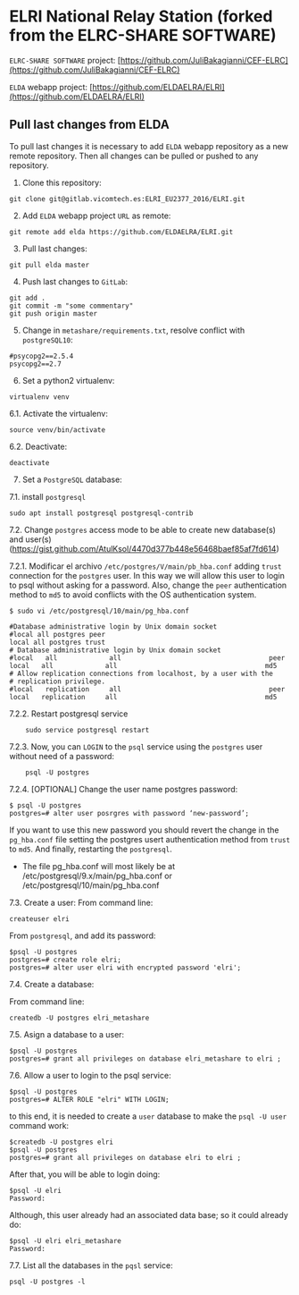 # ELRI National Relay Station (forked from the ELRC-SHARE SOFTWARE)

`ELRC-SHARE SOFTWARE` project: [https://github.com/JuliBakagianni/CEF-ELRC](https://github.com/JuliBakagianni/CEF-ELRC)

`ELDA` webapp project: [https://github.com/ELDAELRA/ELRI](https://github.com/ELDAELRA/ELRI)


## Pull last changes from ELDA

To pull last changes it is necessary to add `ELDA` webapp repository as a new remote repository. Then all changes can be pulled or pushed to any repository.

1. Clone this repository:
```
git clone git@gitlab.vicomtech.es:ELRI_EU2377_2016/ELRI.git
```

2. Add `ELDA` webapp project `URL` as remote:
```
git remote add elda https://github.com/ELDAELRA/ELRI.git
```

3. Pull last changes:
```
git pull elda master
```

4. Push last changes to `GitLab`:
```
git add .
git commit -m "some commentary"
git push origin master
```

5. Change in `metashare/requirements.txt`, resolve conflict with `postgreSQL10`:
```
#psycopg2==2.5.4
psycopg2==2.7
```
6. Set a python2 virtualenv:
```
virtualenv venv
```
6.1. Activate the virtualenv:
```
source venv/bin/activate
```
6.2. Deactivate:
```
deactivate
```

7. Set a  `PostgreSQL` database:


7.1.  install `postgresql`
```
sudo apt install postgresql postgresql-contrib
```

7.2. Change `postgres` access mode to be able to create new database(s) and user(s) (https://gist.github.com/AtulKsol/4470d377b448e56468baef85af7fd614)

7.2.1. Modificar el archivo `/etc/postgres/V/main/pb_hba.conf` adding `trust` connection for the `postgres` user. In this way we will allow this user to login to psql without asking for a password. Also, change the `peer` authentication method to `md5` to avoid conflicts with the OS authentication system.

```
$ sudo vi /etc/postgresql/10/main/pg_hba.conf

#Database administrative login by Unix domain socket
#local all postgres peer
local all postgres trust
# Database administrative login by Unix domain socket
#local   all             all                                     peer
local   all             all                                     md5
# Allow replication connections from localhost, by a user with the
# replication privilege.
#local   replication     all                                     peer
local   replication     all                                     md5
```
7.2.2.  Restart postgresql service
```
    sudo service postgresql restart
```
7.2.3. Now, you can `LOGIN` to the `psql` service using the `postgres` user without need of a password:
```
    psql -U postgres
```
7.2.4. [OPTIONAL] Change the user name postgres password:
```
$ psql -U postgres
postgres=# alter user posrgres with password ‘new-password’;
```
If you want to use this new password you should revert the change in the `pg_hba.conf` file setting the postgres usert authentication method from `trust` to `md5`. And finally, restarting the `postgresql`.

* The file pg_hba.conf will most likely be at /etc/postgresql/9.x/main/pg_hba.conf
or
/etc/postgresql/10/main/pg_hba.conf


7.3.  Create a user:
From command line:
```
createuser elri
```
From `postgresql`, and add its password:
```
$psql -U postgres
postgres=# create role elri;
postgres=# alter user elri with encrypted password 'elri';
```

7.4. Create a database:

From command line:
```
createdb -U postgres elri_metashare
```

7.5. Asign a database to a user:
```
$psql -U postgres
postgres=# grant all privileges on database elri_metashare to elri ;
```

7.6. Allow a user to login to the psql service:
```
$psql -U postgres
postgres=# ALTER ROLE "elri" WITH LOGIN;
```
to this end, it is needed to create a `user` database to make the `psql -U user` command work:
```
$createdb -U postgres elri
$psql -U postgres
postgres=# grant all privileges on database elri to elri ;
```
After that, you will be able to login doing:
```
$psql -U elri
Password:
```
Although, this user already had an associated data base; so it could already do:
```
$psql -U elri elri_metashare
Password:
```
7.7. List all the databases in the `pqsl` service:
```
psql -U postgres -l 
```
